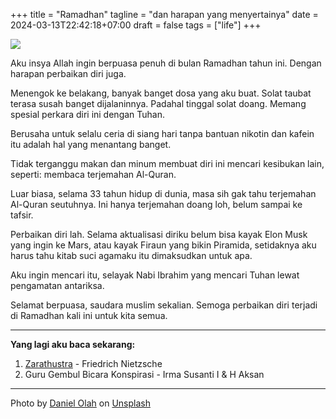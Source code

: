 +++
title = "Ramadhan"
tagline = "dan harapan yang menyertainya"
date = 2024-03-13T22:42:18+07:00
draft = false
tags = ["life"]
+++

![](https://i.ibb.co/x1NY9md/daniel-olah-2l-MK4dgqw-FM-unsplash.jpg)

Aku insya Allah ingin berpuasa penuh di bulan Ramadhan tahun ini. Dengan harapan perbaikan diri juga.

Menengok ke belakang, banyak banget dosa yang aku buat. Solat taubat terasa susah banget dijalaninnya. Padahal tinggal solat doang. Memang spesial perkara diri ini dengan Tuhan.

Berusaha untuk selalu ceria di siang hari tanpa bantuan nikotin dan kafein itu adalah hal yang menantang banget.

Tidak terganggu makan dan minum membuat diri ini mencari kesibukan lain, seperti: membaca terjemahan Al-Quran.

Luar biasa, selama 33 tahun hidup di dunia, masa sih gak tahu terjemahan Al-Quran seutuhnya. Ini hanya terjemahan doang loh, belum sampai ke tafsir.

Perbaikan diri lah. Selama aktualisasi diriku belum bisa kayak Elon Musk yang ingin ke Mars, atau kayak Firaun yang bikin Piramida, setidaknya aku harus tahu kitab suci agamaku itu dimaksudkan untuk apa.

Aku ingin mencari itu, selayak Nabi Ibrahim yang mencari Tuhan lewat pengamatan antariksa.

Selamat berpuasa, saudara muslim sekalian. Semoga perbaikan diri terjadi di Ramadhan kali ini untuk kita semua.

---

**Yang lagi aku baca sekarang:**

1. [Zarathustra](https://www.goodreads.com/book/show/36409895-ziarah) - Friedrich Nietzsche
2. Guru Gembul Bicara Konspirasi - Irma Susanti I & H Aksan

---

Photo by <a href="https://unsplash.com/@danesduet?utm_content=creditCopyText&utm_medium=referral&utm_source=unsplash">Daniel Olah</a> on <a href="https://unsplash.com/photos/people-walking-on-street-near-white-dome-building-during-daytime-2lMK4dgqwFM?utm_content=creditCopyText&utm_medium=referral&utm_source=unsplash">Unsplash</a>
